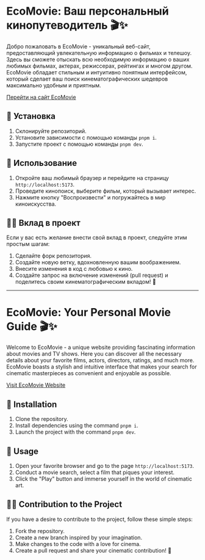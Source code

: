 # EcoMovie: Ваш персональный кинопутеводитель 🎬✨

Добро пожаловать в EcoMovie - уникальный веб-сайт, предоставляющий увлекательную информацию о фильмах и телешоу. Здесь вы сможете отыскать всю необходимую информацию о ваших любимых фильмах, актерах, режиссерах, рейтингах и многом другом. EcoMovie обладает стильным и интуитивно понятным интерфейсом, который сделает ваш поиск кинематографических шедевров максимально удобным и приятным.

<a href="https://eco-movie.vercel.app" target="_blank">Перейти на сайт EcoMovie</a>

## 🚀 Установка

1. Склонируйте репозиторий.
2. Установите зависимости с помощью команды `pnpm i`.
3. Запустите проект с помощью команды `pnpm dev`.

## 🎥 Использование

1. Откройте ваш любимый браузер и перейдите на страницу `http://localhost:5173`.
2. Проведите кинопоиск, выберите фильм, который вызывает интерес.
3. Нажмите кнопку "Воспроизвести" и погружайтесь в мир киноискусства.

## 👩‍💻 Вклад в проект

Если у вас есть желание внести свой вклад в проект, следуйте этим простым шагам:

1. Сделайте форк репозитория.
2. Создайте новую ветку, вдохновленную вашим воображением.
3. Внесите изменения в код с любовью к кино.
4. Создайте запрос на включение изменений (pull request) и поделитесь своим кинематографическим вкладом! 🌟

---

# EcoMovie: Your Personal Movie Guide 🎬✨

Welcome to EcoMovie - a unique website providing fascinating information about movies and TV shows. Here you can discover all the necessary details about your favorite films, actors, directors, ratings, and much more. EcoMovie boasts a stylish and intuitive interface that makes your search for cinematic masterpieces as convenient and enjoyable as possible.

<a href="https://eco-movie.vercel.app" target="_blank">Visit EcoMovie Website</a>

## 🚀 Installation

1. Clone the repository.
2. Install dependencies using the command `pnpm i`.
3. Launch the project with the command `pnpm dev`.

## 🎥 Usage

1. Open your favorite browser and go to the page `http://localhost:5173`.
2. Conduct a movie search, select a film that piques your interest.
3. Click the "Play" button and immerse yourself in the world of cinematic art.

## 👩‍💻 Contribution to the Project

If you have a desire to contribute to the project, follow these simple steps:

1. Fork the repository.
2. Create a new branch inspired by your imagination.
3. Make changes to the code with a love for cinema.
4. Create a pull request and share your cinematic contribution! 🌟